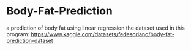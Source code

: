 # Body-Fat-Prediction
a prediction of body fat using linear regression
the dataset used in this program:
https://www.kaggle.com/datasets/fedesoriano/body-fat-prediction-dataset